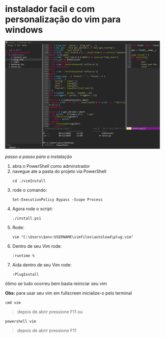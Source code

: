 # instalador facil e com personalização do vim para windows
![imagem](./imgs/tela.png)

*passo a passo para a instalação*

1. abra o PowerShell como adminstrador
2. navegue ate a pasta do projeto via PowerShell
    ~~~
    cd ./vimInstall
    ~~~
3. rode o comando: 
    ~~~
    Set-ExecutionPolicy Bypass -Scope Process
    ~~~
4. Agora rode o script:
    ~~~~
    ./install.ps1
    ~~~~
5. Rode:
    ~~~~
    vim "C:\Users\$env:USERNAME\vimfiles\autoload\plug.vim"
    ~~~~
6. Dentro de seu Vim rode:
    ~~~~
    :runtime %
    ~~~~
7. Aida dentro de seu Vim rode:
    ~~~~
    :PlugInstall
    ~~~~

ótimo se tudo ocorreu bem basta reiniciar seu vim

__Obs:__ para usar seu vim em fullscreen inicialize-o pelo terminal

````
cmd vim 
````
> depois de abrir pressione F11
ou
````
powershell vim
````
> depois de abrir pressione F11